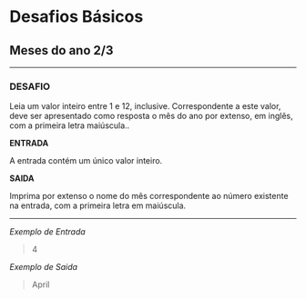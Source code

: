 # **Desafios Básicos**

## **Meses do ano 2/3**

----
### **DESAFIO**

Leia um valor inteiro entre 1 e 12, inclusive. Correspondente a este valor, deve ser apresentado como resposta o mês do ano por extenso, em inglês, com a primeira letra maiúscula..

**ENTRADA**

A entrada contém um único valor inteiro.

**SAIDA**

Imprima por extenso o nome do mês correspondente ao número existente na entrada, com a primeira letra em maiúscula.

---

*Exemplo de Entrada*
>4

*Exemplo de Saida*
> April
